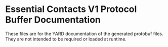 # Essential Contacts V1 Protocol Buffer Documentation

These files are for the YARD documentation of the generated protobuf files.
They are not intended to be required or loaded at runtime.
